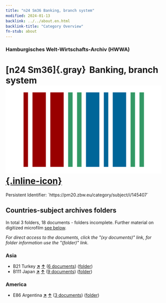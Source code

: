 ```yaml
---
title: "n24 Sm36 Banking, branch system"
modified: 2024-01-13
backlink: ../../about.en.html
backlink-title: "Category Overview"
fn-stub: about
---
```


### Hamburgisches Welt-Wirtschafts-Archiv (HWWA)

# [n24 Sm36]{.gray}&#8201; Banking, branch system &#160; [![Wikidata](/images/Wikidata-logo.svg "Wikidata"){.inline-icon}](http://www.wikidata.org/entity/Q104711059)

<div class="hint">Persistent Identifier: `https://pm20.zbw.eu/category/subject/i/145407`</div>







## Countries-subject archives folders







In total 3 folders, 18 documents - folders incomplete. Further material on digitized microfilm [see below](#filmsections).

_For direct access to the documents, click the "(xy documents)" link, for folder information use the "(folder)" link._



### Asia

- B21 Turkey [**&nearr;**](../../../geo/i/141111/about.en.html "Turkey (all folders)") [**&uarr;**](../../../geo/about.en.html#B21 "Country category system") (<a href="https://pm20.zbw.eu/iiifview/folder/sh/141111,145407" title="about: Turkey : Banking, branch system" target="_blank">6 documents</a>) ([folder](../../../../folder/sh/1411xx/141111/1454xx/145407/about.en.html))
- B111 Japan [**&nearr;**](../../../geo/i/141272/about.en.html "Japan (all folders)") [**&uarr;**](../../../geo/about.en.html#B111 "Country category system") (<a href="https://pm20.zbw.eu/iiifview/folder/sh/141272,145407" title="about: Japan : Banking, branch system" target="_blank">9 documents</a>) ([folder](../../../../folder/sh/1412xx/141272/1454xx/145407/about.en.html))

### America

- E86 Argentina [**&nearr;**](../../../geo/i/141692/about.en.html "Argentina (all folders)") [**&uarr;**](../../../geo/about.en.html#E86 "Country category system") (<a href="https://pm20.zbw.eu/iiifview/folder/sh/141692,145407" title="about: Argentina : Banking, branch system" target="_blank">3 documents</a>) ([folder](../../../../folder/sh/1416xx/141692/1454xx/145407/about.en.html))



<a id="filmsections" />













